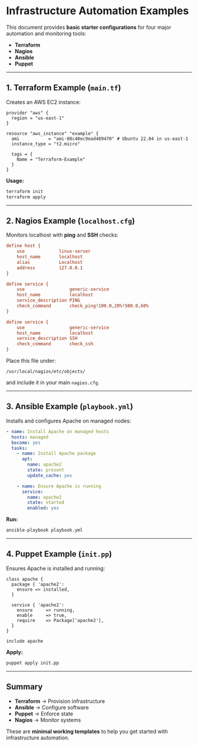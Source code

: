 # Infrastructure Automation Examples

This document provides **basic starter configurations** for four major automation and monitoring tools:

- **Terraform**
- **Nagios**
- **Ansible**
- **Puppet**

---

## 1. Terraform Example (`main.tf`)

Creates an AWS EC2 instance:

```hcl
provider "aws" {
  region = "us-east-1"
}

resource "aws_instance" "example" {
  ami           = "ami-08c40ec9ead489470" # Ubuntu 22.04 in us-east-1
  instance_type = "t2.micro"

  tags = {
    Name = "Terraform-Example"
  }
}
```

**Usage:**

```bash
terraform init
terraform apply
```

---

## 2. Nagios Example (`localhost.cfg`)

Monitors localhost with **ping** and **SSH** checks:

```cfg
define host {
    use             linux-server
    host_name       localhost
    alias           Localhost
    address         127.0.0.1
}

define service {
    use                 generic-service
    host_name           localhost
    service_description PING
    check_command       check_ping!100.0,20%!500.0,60%
}

define service {
    use                 generic-service
    host_name           localhost
    service_description SSH
    check_command       check_ssh
}
```

Place this file under:

```
/usr/local/nagios/etc/objects/
```

and include it in your main `nagios.cfg`.

---

## 3. Ansible Example (`playbook.yml`)

Installs and configures Apache on managed nodes:

```yaml
- name: Install Apache on managed hosts
  hosts: managed
  become: yes
  tasks:
    - name: Install Apache package
      apt:
        name: apache2
        state: present
        update_cache: yes

    - name: Ensure Apache is running
      service:
        name: apache2
        state: started
        enabled: yes
```

**Run:**

```bash
ansible-playbook playbook.yml
```

---

## 4. Puppet Example (`init.pp`)

Ensures Apache is installed and running:

```puppet
class apache {
  package { 'apache2':
    ensure => installed,
  }

  service { 'apache2':
    ensure     => running,
    enable     => true,
    require    => Package['apache2'],
  }
}

include apache
```

**Apply:**

```bash
puppet apply init.pp
```

---

## Summary

- **Terraform** → Provision infrastructure  
- **Ansible** → Configure software  
- **Puppet** → Enforce state  
- **Nagios** → Monitor systems  

These are **minimal working templates** to help you get started with infrastructure automation.
